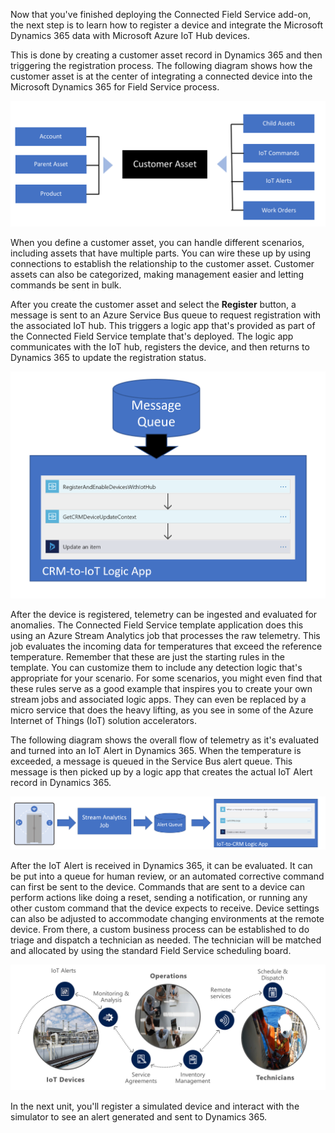 Now that you've finished deploying the Connected Field Service add-on, the next step is to learn how to register a device and integrate the Microsoft Dynamics 365 data with Microsoft Azure IoT Hub devices.

This is done by creating a customer asset record in Dynamics 365 and then triggering the registration process. The following diagram shows how the customer asset is at the center of integrating a connected device into the Microsoft Dynamics 365 for Field Service process.

![Customer asset relationship](../media/1-gs-unit4.png)

When you define a customer asset, you can handle different scenarios, including assets that have multiple parts. You can wire these up by using connections to establish the relationship to the customer asset. Customer assets can also be categorized, making management easier and letting commands be sent in bulk.

After you create the customer asset and select the **Register** button, a message is sent to an Azure Service Bus queue to request registration with the associated IoT hub. This triggers a logic app that's provided as part of the Connected Field Service template that's deployed. The logic app communicates with the IoT hub, registers the device, and then returns to Dynamics 365 to update the registration status.

![Logic app](../media/2-gs-unit4.png)

After the device is registered, telemetry can be ingested and evaluated for anomalies. The Connected Field Service template application does this using an Azure Stream Analytics job that processes the raw telemetry. This job evaluates the incoming data for temperatures that exceed the reference temperature. Remember that these are just the starting rules in the template. You can customize them to include any detection logic that's appropriate for your scenario. For some scenarios, you might even find that these rules serve as a good example that inspires you to create your own stream jobs and associated logic apps. They can even be replaced by a micro service that does the heavy lifting, as you see in some of the Azure Internet of Things (IoT) solution accelerators.

The following diagram shows the overall flow of telemetry as it's evaluated and turned into an IoT Alert in Dynamics 365. When the temperature is exceeded, a message is queued in the Service Bus alert queue. This message is then picked up by a logic app that creates the actual IoT Alert record in Dynamics 365.

![Logic app queue](../media/3-gs-unit4.png)

After the IoT Alert is received in Dynamics 365, it can be evaluated. It can be put into a queue for human review, or an automated corrective command can first be sent to the device. Commands that are sent to a device can perform actions like doing a reset, sending a notification, or running any other custom command that the device expects to receive. Device settings can also be adjusted to accommodate changing environments at the remote device. From there, a custom business process can be established to do triage and dispatch a technician as needed. The technician will be matched and allocated by using the standard Field Service scheduling board.

![Scheduling flow](../media/4-gs-unit4.png)

In the next unit, you'll register a simulated device and interact with the simulator to see an alert generated and sent to Dynamics 365.
